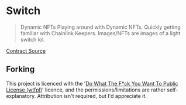 # Switch

> Dynamic NFTs
Playing around with Dynamic NFTs. Quickly getting familiar with Chainlink Keepers. Images/NFTs are images of a light switch lol.

[Contract Source](src/Rocks.sol)

## Forking

This project is licenced with the '[Do What The F*ck You Want To Public License (wtfpl)](https://choosealicense.com/licenses/wtfpl/)' licence, and the permissions/limitations are rather self-explanatory. Attribution isn't required, but I'd appreciate it.
